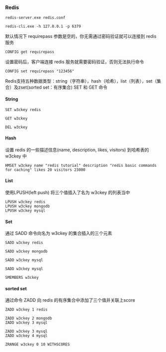 ### Redis
```
redis-server.exe redis.conf
```

```
redis-cli.exe -h 127.0.0.1 -p 6379
```


默认情况下 requirepass 参数是空的，你无需通过密码验证就可以连接到 redis 服务
```
CONFIG get requirepass
```

设置密码后，客户端连接 redis 服务就需要密码验证，否则无法执行命令
```
CONFIG set requirepass "123456"
```

Redis支持五种数据类型：string（字符串），hash（哈希），list（列表），set（集合）及zset(sorted set：有序集合)
SET 和 GET 命令

#### String
```
SET w3ckey redis

GET w3ckey

DEL w3ckey
```
#### Hash

设置 redis 的一些描述信息(name, description, likes, visitors) 到哈希表的 w3ckey 中
```
HMSET w3ckey name "redis tutorial" description "redis basic commands for caching" likes 20 visitors 23000
```
#### List

使用LPUSH(left push) 将三个值插入了名为 w3ckey 的列表当中
```
LPUSH w3ckey redis
LPUSH w3ckey mongodb
LPUSH w3ckey mysql
```
#### Set

通过 SADD 命令向名为 w3ckey 的集合插入的三个元素
```
SADD w3ckey redis

SADD w3ckey mongodb

SADD w3ckey mysql

SADD w3ckey mysql

SMEMBERS w3ckey
```
#### sorted set

通过命令 ZADD 向 redis 的有序集合中添加了三个值并关联上score

```
ZADD w3ckey 1 redis

ZADD w3ckey 2 mongodb
ZADD w3ckey 3 mysql

ZADD w3ckey 3 mysql
ZADD w3ckey 4 mysql

ZRANGE w3ckey 0 10 WITHSCORES
```
